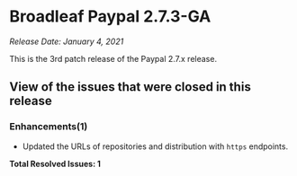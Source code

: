 # Broadleaf Paypal 2.7.3-GA

_Release Date: January 4, 2021_

This is the 3rd patch release of the Paypal 2.7.x release.

## View of the issues that were closed in this release

### Enhancements(1)
- Updated the URLs of repositories and distribution with `https` endpoints.


**Total Resolved Issues: 1**